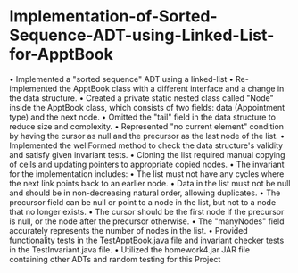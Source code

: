 # Implementation-of-Sorted-Sequence-ADT-using-Linked-List-for-ApptBook

• Implemented a "sorted sequence" ADT using a linked-list
• Re-implemented the ApptBook class with a different interface and a change in the data structure.
• Created a private static nested class called "Node" inside the ApptBook class, which consists of two fields: data (Appointment
type) and the next node.
• Omitted the "tail" field in the data structure to reduce size and complexity.
• Represented "no current element" condition by having the cursor as null and the precursor as the last node of the list.
• Implemented the wellFormed method to check the data structure's validity and satisfy given invariant tests.
• Cloning the list required manual copying of cells and updating pointers to appropriate copied nodes.
• The invariant for the implementation includes:
• The list must not have any cycles where the next link points back to an earlier node.
• Data in the list must not be null and should be in non-decreasing natural order, allowing duplicates.
• The precursor field can be null or point to a node in the list, but not to a node that no longer exists.
• The cursor should be the first node if the precursor is null, or the node after the precursor otherwise.
• The "manyNodes" field accurately represents the number of nodes in the list.
• Provided functionality tests in the TestApptBook.java file and invariant checker tests in the TestInvariant.java file.
• Utilized the homework4.jar JAR file containing other ADTs and random testing for this Project
